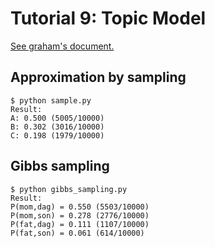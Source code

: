 # Tutorial 9: Topic Model

[See graham's document.](http://www.phontron.com/slides/nlp-programming-ja-09-topic.pdf)

## Approximation by sampling
```
$ python sample.py
Result:
A: 0.500 (5005/10000)
B: 0.302 (3016/10000)
C: 0.198 (1979/10000)
```


## Gibbs sampling
```
$ python gibbs_sampling.py
Result:
P(mom,dag) = 0.550 (5503/10000)
P(mom,son) = 0.278 (2776/10000)
P(fat,dag) = 0.111 (1107/10000)
P(fat,son) = 0.061 (614/10000)
```
